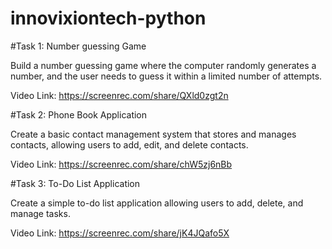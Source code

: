 # innovixiontech-python

#Task 1:  Number guessing Game

Build a number guessing game where the computer randomly generates a number, and the user needs to guess it within a limited number of attempts.

Video Link: https://screenrec.com/share/QXld0zgt2n

#Task 2: Phone Book Application

Create a basic contact management system that stores and manages contacts, allowing users to add, edit, and delete contacts.

Video Link:  https://screenrec.com/share/chW5zj6nBb

#Task 3: To-Do List Application

Create a simple to-do list application allowing users to add, delete, and manage tasks.

Video Link: https://screenrec.com/share/jK4JQafo5X
